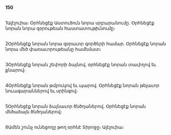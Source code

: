 **150**

\
1Ալէլուիա։ Օրհնեցէք Աստուծուն նորա սրբարանումը. Օրհնեցէք նորան նորա զօրութեան հաստատութիւնումը։

\
2Օրհնեցէք նորան նորա զօրաւոր գործերի համար. Օրհնեցէք նորան նորա մեծ փառաւորութեանը համեմատ։

\
3Օրհնեցէք նորան շեփորի ձայնով. օրհնեցէք նորան տաւիղով եւ քնարով։

\
4Օրհնեցէք նորան թմբուկով եւ պարով. Օրհնեցէք նորան թելաւոր նուագարաններով եւ սրինգով։

\
5Օրհնեցէք նորան ձայնաւոր ծնծղաներով. Օրհնեցէք նորան մեծաձայն ծնծղաներով։

\
6Ամեն շունչ ունեցողը թող օրհնէ Տիրոջը։ Ալէլուիա։
